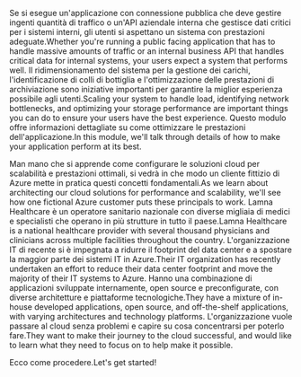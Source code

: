 <span data-ttu-id="1656c-101">Se si esegue un'applicazione con connessione pubblica che deve gestire ingenti quantità di traffico o un'API aziendale interna che gestisce dati critici per i sistemi interni, gli utenti si aspettano un sistema con prestazioni adeguate.</span><span class="sxs-lookup"><span data-stu-id="1656c-101">Whether you're running a public facing application that has to handle massive amounts of traffic or an internal business API that handles critical data for internal systems, your users expect a system that performs well.</span></span> <span data-ttu-id="1656c-102">Il ridimensionamento del sistema per la gestione dei carichi, l'identificazione di colli di bottiglia e l'ottimizzazione delle prestazioni di archiviazione sono iniziative importanti per garantire la miglior esperienza possibile agli utenti.</span><span class="sxs-lookup"><span data-stu-id="1656c-102">Scaling your system to handle load, identifying network bottlenecks, and optimizing your storage performance are important things you can do to ensure your users have the best experience.</span></span> <span data-ttu-id="1656c-103">Questo modulo offre informazioni dettagliate su come ottimizzare le prestazioni dell'applicazione.</span><span class="sxs-lookup"><span data-stu-id="1656c-103">In this module, we'll talk through details of how to make your application perform at its best.</span></span>

<span data-ttu-id="1656c-104">Man mano che si apprende come configurare le soluzioni cloud per scalabilità e prestazioni ottimali, si vedrà in che modo un cliente fittizio di Azure mette in pratica questi concetti fondamentali.</span><span class="sxs-lookup"><span data-stu-id="1656c-104">As we learn about architecting our cloud solutions for performance and scalability, we'll see how one fictional Azure customer puts these principals to work.</span></span> <span data-ttu-id="1656c-105">Lamna Healthcare è un operatore sanitario nazionale con diverse migliaia di medici e specialisti che operano in più strutture in tutto il paese.</span><span class="sxs-lookup"><span data-stu-id="1656c-105">Lamna Healthcare is a national healthcare provider with several thousand physicians and clinicians across multiple facilities throughout the country.</span></span> <span data-ttu-id="1656c-106">L'organizzazione IT di recente si è impegnata a ridurre il footprint del data center e a spostare la maggior parte dei sistemi IT in Azure.</span><span class="sxs-lookup"><span data-stu-id="1656c-106">Their IT organization has recently undertaken an effort to reduce their data center footprint and move the majority of their IT systems to Azure.</span></span> <span data-ttu-id="1656c-107">Hanno una combinazione di applicazioni sviluppate internamente, open source e preconfigurate, con diverse architetture e piattaforme tecnologiche.</span><span class="sxs-lookup"><span data-stu-id="1656c-107">They have a mixture of in-house developed applications, open source, and off-the-shelf applications, with varying architectures and technology platforms.</span></span> <span data-ttu-id="1656c-108">L'organizzazione vuole passare al cloud senza problemi e capire su cosa concentrarsi per poterlo fare.</span><span class="sxs-lookup"><span data-stu-id="1656c-108">They want to make their journey to the cloud successful, and would like to learn what they need to focus on to help make it possible.</span></span>    

<span data-ttu-id="1656c-109">Ecco come procedere.</span><span class="sxs-lookup"><span data-stu-id="1656c-109">Let's get started!</span></span>